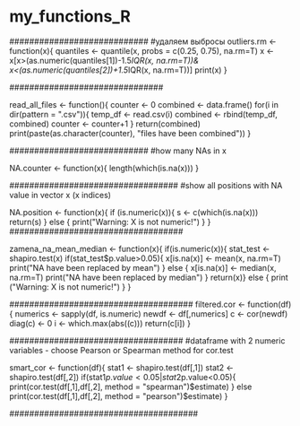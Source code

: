# my_functions_R
############################
#удаляем выбросы
outliers.rm <- function(x){
  quantiles <- quantile(x, probs = c(0.25, 0.75), na.rm=T) 
  x <- x[x>(as.numeric(quantiles[1])-1.5*IQR(x, na.rm=T))&
           x<(as.numeric(quantiles[2])+1.5*IQR(x, na.rm=T))] 
  print(x)
} 

###############################


read_all_files <- function(){
  counter <- 0
  combined <- data.frame()
  for(i in dir(pattern = ".csv")){
    temp_df <- read.csv(i)
    combined <- rbind(temp_df, combined) 
    counter <- counter+1
  }
  return(combined)
  print(paste(as.character(counter), "files have been combined"))
}

############################
#how many NAs in x

NA.counter <- function(x){
  length(which(is.na(x)))
} 

##################################
#show all positions with NA value in vector x (x indices)

NA.position  <- function(x){
  if (is.numeric(x)){
    s <- c(which(is.na(x)))
    return(s)
  }
  else {
    print("Warning: X is not numeric!")
  }
} 
###################################

zamena_na_mean_median <- function(x){
  if(is.numeric(x)){
    stat_test <- shapiro.test(x)
    if(stat_test$p.value>0.05){
      x[is.na(x)] <- mean(x, na.rm=T)
      print("NA have been replaced by mean")
    }
    else {
      x[is.na(x)] <- median(x, na.rm=T)
      print("NA have been replaced by median")
    }
    return(x)}
  else {
    print ("Warning: X is not numeric!")
  }
}

#####################################
filtered.cor <- function(df){
  numerics <- sapply(df, is.numeric) 
  newdf <- df[,numerics]
  c <- cor(newdf) 
  diag(c) <- 0 
  i <- which.max(abs((c))) 
  return(c[i]) 
}

###################################
#dataframe with 2 numeric variables - choose Pearson or Spearman method for cor.test

smart_cor <- function(df){ 
  stat1 <- shapiro.test(df[,1])
  stat2 <- shapiro.test(df[,2])
  if(stat1$p.value<0.05 | stat2$p.value<0.05){ 
    print(cor.test(df[,1],df[,2], method = "spearman")$estimate)
  }
  else
    print(cor.test(df[,1],df[,2], method = "pearson")$estimate)
}

######################################

